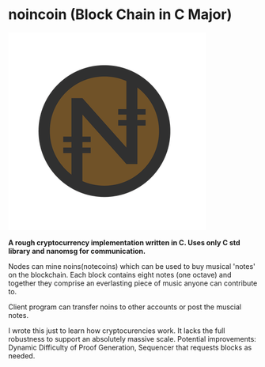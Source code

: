 # noincoin (Block Chain in C Major)

![Coin Design](coin.png)


**A rough cryptocurrency implementation written in C. Uses only C std library and nanomsg for communication.**

Nodes can mine noins(notecoins) which can be used to buy musical 'notes' on the blockchain. Each block contains eight notes (one octave) and together they comprise an everlasting piece of music anyone can contribute to.

Client program can transfer noins to other accounts or post the muscial notes.

I wrote this just to learn how cryptocurencies work. It lacks the full robustness to support an absolutely massive scale. Potential improvements: Dynamic Difficulty of Proof Generation, Sequencer that requests blocks as needed.
